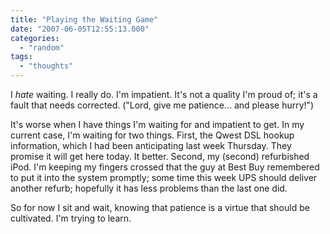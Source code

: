 ```yaml
---
title: "Playing the Waiting Game"
date: "2007-06-05T12:55:13.000"
categories: 
  - "random"
tags: 
  - "thoughts"
---
```


I _hate_ waiting. I really do. I'm impatient. It's not a quality I'm proud of; it's a fault that needs corrected. ("Lord, give me patience... and please hurry!")

It's worse when I have things I'm waiting for and impatient to get. In my current case, I'm waiting for two things. First, the Qwest DSL hookup information, which I had been anticipating last week Thursday. They promise it will get here today. It better. Second, my (second) refurbished iPod. I'm keeping my fingers crossed that the guy at Best Buy remembered to put it into the system promptly; some time this week UPS should deliver another refurb; hopefully it has less problems than the last one did.

So for now I sit and wait, knowing that patience is a virtue that should be cultivated. I'm trying to learn.
